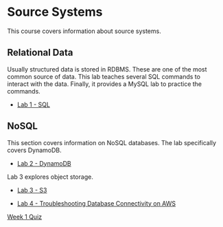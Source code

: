 # Source Systems

This course covers information about source systems.

## Relational Data

Usually structured data is stored in RDBMS. These are one of the most common source of data. This lab teaches several SQL commands to interact with the data. Finally, it provides a MySQL lab to practice the commands.

- [Lab 1 - SQL](labs/lab1/C2_W1_Lab_1_SQL_Solution.ipynb)

## NoSQL

This section covers information on NoSQL databases. The lab specifically covers DynamoDB.

- [Lab 2 - DynamoDB](labs/lab2/C2_W1_Lab_2_DynamoDB_Solution.ipynb)

Lab 3 explores object storage.

- [Lab 3 - S3](labs/lab3/C2_W1_Lab_3_S3_Solution.ipynb)

- [Lab 4 - Troubleshooting Database Connectivity on AWS](labs/lab4/lab4.html)


[Week 1 Quiz](quiz.html)